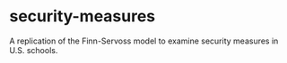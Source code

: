 # security-measures
A replication of the Finn-Servoss model to examine security measures in U.S. schools.
